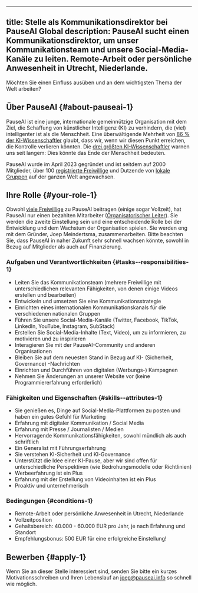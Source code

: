 

---
title: Stelle als Kommunikationsdirektor bei PauseAI Global
description: PauseAI sucht einen Kommunikationsdirektor, um unser Kommunikationsteam und unsere Social-Media-Kanäle zu leiten. Remote-Arbeit oder persönliche Anwesenheit in Utrecht, Niederlande.
---

Möchten Sie einen Einfluss ausüben und an dem wichtigsten Thema der Welt arbeiten?

## Über PauseAI {#about-pauseai-1}

PauseAI ist eine junge, internationale gemeinnützige Organisation mit dem Ziel, die Schaffung von künstlicher Intelligenz (KI) zu verhindern, die (viel) intelligenter ist als die Menschheit.
Eine überwältigende Mehrheit von [86 % der KI-Wissenschaftler](https://wiki.aiimpacts.org/ai_timelines/predictions_of_human-level_ai_timelines/ai_timeline_surveys/2023_expert_survey_on_progress_in_ai) glaubt, dass wir, wenn wir diesen Punkt erreichen, die Kontrolle verlieren könnten.
Die [drei größten KI-Wissenschaftler](https://twitter.com/PauseAI/status/1734641804245455017) warnen uns seit langem: Dies könnte das Ende der Menschheit bedeuten.

PauseAI wurde im April 2023 gegründet und ist seitdem auf 2000 Mitglieder, über 100 [registrierte Freiwillige](/people) und Dutzende von [lokale Gruppen](/communities) auf der ganzen Welt angewachsen.

## Ihre Rolle {#your-role-1}

Obwohl [viele Freiwillige](/people) zu PauseAI beitragen (einige sogar Vollzeit), hat PauseAI nur einen bezahlten Mitarbeiter ([Organisatorischer Leiter](/2024-vacancy-organizing-director)).
Sie werden die zweite Einstellung sein und eine entscheidende Rolle bei der Entwicklung und dem Wachstum der Organisation spielen.
Sie werden eng mit dem Gründer, Joep Meindertsma, zusammenarbeiten.
Bitte beachten Sie, dass PauseAI in naher Zukunft sehr schnell wachsen könnte, sowohl in Bezug auf Mitglieder als auch auf Finanzierung.

### Aufgaben und Verantwortlichkeiten {#tasks--responsibilities-1}

- Leiten Sie das Kommunikationsteam (mehrere Freiwillige mit unterschiedlichen relevanten Fähigkeiten, von denen einige Videos erstellen und bearbeiten)
- Entwickeln und umsetzen Sie eine Kommunikationsstrategie
- Einrichten eines internationalen Kommunikationskanals für die verschiedenen nationalen Gruppen
- Führen Sie unsere Social-Media-Kanäle (Twitter, Facebook, TikTok, LinkedIn, YouTube, Instagram, SubStack)
- Erstellen Sie Social-Media-Inhalte (Text, Video), um zu informieren, zu motivieren und zu inspirieren
- Interagieren Sie mit der PauseAI-Community und anderen Organisationen
- Bleiben Sie auf dem neuesten Stand in Bezug auf KI- (Sicherheit, Governance) -Nachrichten
- Einrichten und Durchführen von digitalen (Werbungs-) Kampagnen
- Nehmen Sie Änderungen an unserer Website vor (keine Programmiererfahrung erforderlich)

### Fähigkeiten und Eigenschaften {#skills--attributes-1}

- Sie genießen es, Dinge auf Social-Media-Plattformen zu posten und haben ein gutes Gefühl für Marketing
- Erfahrung mit digitaler Kommunikation / Social Media
- Erfahrung mit Presse / Journalisten / Medien
- Hervorragende Kommunikationsfähigkeiten, sowohl mündlich als auch schriftlich
- Ein Generalist mit Führungserfahrung
- Sie verstehen KI-Sicherheit und KI-Governance
- Unterstützt die Idee einer KI-Pause, aber wir sind offen für unterschiedliche Perspektiven (wie Bedrohungsmodelle oder Richtlinien)
- Werbeerfahrung ist ein Plus
- Erfahrung mit der Erstellung von Videoinhalten ist ein Plus
- Proaktiv und unternehmerisch

### Bedingungen {#conditions-1}

- Remote-Arbeit oder persönliche Anwesenheit in Utrecht, Niederlande
- Vollzeitposition
- Gehaltsbereich: 40.000 - 60.000 EUR pro Jahr, je nach Erfahrung und Standort
- Empfehlungsbonus: 500 EUR für eine erfolgreiche Einstellung!

## Bewerben {#apply-1}

Wenn Sie an dieser Stelle interessiert sind, senden Sie bitte ein kurzes Motivationsschreiben und Ihren Lebenslauf an [joep@pauseai.info](mailto:joep@pauseai.info) so schnell wie möglich.